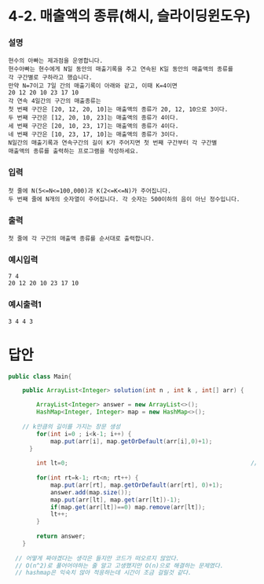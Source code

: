 # 4-2. 매출액의 종류(해시, 슬라이딩윈도우)
### 설명
    현수의 아빠는 제과점을 운영합니다. 
    현수아빠는 현수에게 N일 동안의 매출기록을 주고 연속된 K일 동안의 매출액의 종류를
    각 구간별로 구하라고 했습니다.
    만약 N=7이고 7일 간의 매출기록이 아래와 같고, 이때 K=4이면
    20 12 20 10 23 17 10
    각 연속 4일간의 구간의 매출종류는
    첫 번째 구간은 [20, 12, 20, 10]는 매출액의 종류가 20, 12, 10으로 3이다.
    두 번째 구간은 [12, 20, 10, 23]는 매출액의 종류가 4이다.
    세 번째 구간은 [20, 10, 23, 17]는 매출액의 종류가 4이다.
    네 번째 구간은 [10, 23, 17, 10]는 매출액의 종류가 3이다.
    N일간의 매출기록과 연속구간의 길이 K가 주어지면 첫 번째 구간부터 각 구간별
    매출액의 종류를 출력하는 프로그램을 작성하세요.
### 입력
    첫 줄에 N(5<=N<=100,000)과 K(2<=K<=N)가 주어집니다.
    두 번째 줄에 N개의 숫자열이 주어집니다. 각 숫자는 500이하의 음이 아닌 정수입니다.

### 출력
    첫 줄에 각 구간의 매출액 종류를 순서대로 출력합니다.
    
### 예시입력
```
7 4
20 12 20 10 23 17 10
```
### 예시출력1
```
3 4 4 3
```


# 답안
```java
public class Main{

	public ArrayList<Integer> solution(int n , int k , int[] arr) {

		ArrayList<Integer> answer = new ArrayList<>();
		HashMap<Integer, Integer> map = new HashMap<>();
		
    // k만큼의 길이를 가지는 창문 생성
		for(int i=0 ; i<k-1; i++) {
			map.put(arr[i], map.getOrDefault(arr[i],0)+1);             //k칸 창문에 들어가는 map
      }
    
		int lt=0;                                                    //왼쪽 기준점 
    
		for(int rt=k-1; rt<n; rt++) {
			map.put(arr[rt], map.getOrDefault(arr[rt], 0)+1);          // k 이후 창문에 들어가는 map
			answer.add(map.size());                                    // 출력을 위한 값 add
			map.put(arr[lt], map.get(arr[lt])-1);                      // answer저장 후 창문의 가장 왼쪽 value -1
			if(map.get(arr[lt])==0) map.remove(arr[lt]);               // 감소된 value의 key 제거
			lt++;                                                      // 왼쪽 기준점 증가
		}
		
		return answer;
	}
  
  // 어떻게 짜야겠다는 생각은 들지만 코드가 떠오르지 않았다.
  // O(n^2)로 풀어어야하는 줄 알고 고생했지만 O(n)으로 해결하는 문제였다.
  // hashmap은 익숙치 않아 적응하는데 시간이 조금 걸릴것 같다.
  ```
